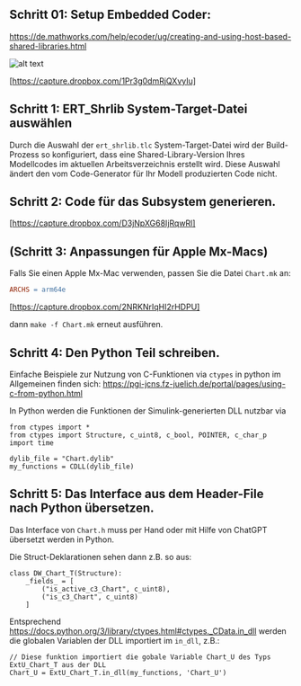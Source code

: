 ## Schritt 01: Setup Embedded Coder:
https://de.mathworks.com/help/ecoder/ug/creating-and-using-host-based-shared-libraries.html

![alt text](https://www.dropbox.com/s/h7hyrzq3sl9q4e4/Bildschirmfoto%202024-05-25%20um%2007.26.47.png?dl=0)

[https://capture.dropbox.com/1Pr3g0dmRjQXvyIu]

## Schritt 1: ERT_Shrlib System-Target-Datei auswählen
Durch die Auswahl der `ert_shrlib.tlc` System-Target-Datei wird der Build-Prozess so konfiguriert, dass eine Shared-Library-Version Ihres Modellcodes im aktuellen Arbeitsverzeichnis erstellt wird. Diese Auswahl ändert den vom Code-Generator für Ihr Modell produzierten Code nicht.

## Schritt 2: Code für das Subsystem generieren.

[https://capture.dropbox.com/D3jNpXG68IjRqwRl]


## (Schritt 3: Anpassungen für Apple Mx-Macs)
Falls Sie einen Apple Mx-Mac verwenden, passen Sie die Datei `Chart.mk` an:
```makefile
ARCHS = arm64e
```
[https://capture.dropbox.com/2NRKNrIqHI2rHDPU]

dann `make -f Chart.mk` erneut ausführen.

## Schritt 4: Den Python Teil schreiben.

Einfache Beispiele zur Nutzung von C-Funktionen via `ctypes` in python im Allgemeinen finden sich: https://pgi-jcns.fz-juelich.de/portal/pages/using-c-from-python.html


In Python werden die Funktionen der Simulink-generierten DLL nutzbar via 

    from ctypes import *
    from ctypes import Structure, c_uint8, c_bool, POINTER, c_char_p
    import time

    dylib_file = "Chart.dylib"
    my_functions = CDLL(dylib_file)


## Schritt 5: Das Interface aus dem Header-File nach Python übersetzen.
Das Interface von `Chart.h` muss per Hand oder mit Hilfe von ChatGPT übersetzt werden in Python.

Die Struct-Deklarationen sehen dann z.B. so aus:

    class DW_Chart_T(Structure):
        _fields_ = [
            ("is_active_c3_Chart", c_uint8),
            ("is_c3_Chart", c_uint8)
        ]

Entsprechend https://docs.python.org/3/library/ctypes.html#ctypes._CData.in_dll werden die globalen Variablen der DLL importiert im `in_dll`, z.B.:
    
    // Diese funktion importiert die gobale Variable Chart_U des Typs 
    ExtU_Chart_T aus der DLL
    Chart_U = ExtU_Chart_T.in_dll(my_functions, 'Chart_U')
    
    
    